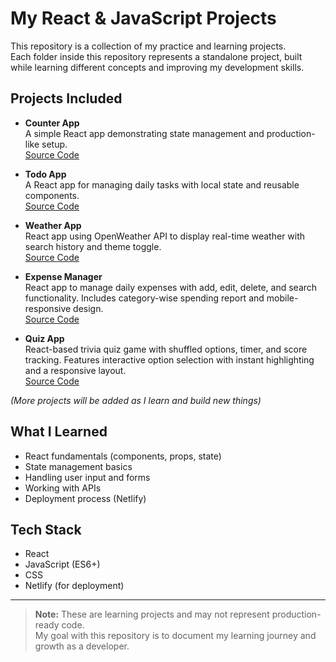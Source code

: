 # My React & JavaScript Projects

This repository is a collection of my practice and learning projects.  
Each folder inside this repository represents a standalone project, built while learning different concepts and improving my development skills.

## Projects Included
- **Counter App**  
  A simple React app demonstrating state management and production-like setup.  
  [Source Code](./Counter-App)

 - **Todo App**  
  A React app for managing daily tasks with local state and reusable components.  
  [Source Code](./ToDo-List)

 - **Weather App**  
  React app using OpenWeather API to display real-time weather with search history and theme toggle.  
  [Source Code](./Weather-App)
- **Expense Manager**  
  React app to manage daily expenses with add, edit, delete, and search functionality. Includes category-wise spending report and mobile-responsive design.  
  [Source Code](./Expense-Manager)

- **Quiz App**  
  React-based trivia quiz game with shuffled options, timer, and score tracking. Features interactive option selection with instant highlighting and a responsive layout.  
  [Source Code](./Quiz-App)

*(More projects will be added as I learn and build new things)*

## What I Learned
- React fundamentals (components, props, state)
- State management basics
- Handling user input and forms
- Working with APIs
- Deployment process (Netlify)

## Tech Stack
- React
- JavaScript (ES6+)
- CSS
- Netlify (for deployment)

---

> **Note:** These are learning projects and may not represent production-ready code.  
> My goal with this repository is to document my learning journey and growth as a developer.

